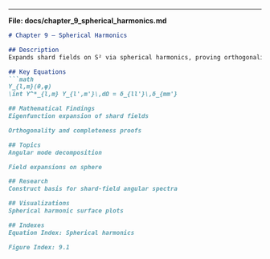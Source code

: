 
---  

**File: docs/chapter_9_spherical_harmonics.md**  
```markdown
# Chapter 9 – Spherical Harmonics

## Description
Expands shard fields on S² via spherical harmonics, proving orthogonality relations and mode decompositions.

## Key Equations
```math
Y_{l,m}(θ,φ)  
\int Y^*_{l,m} Y_{l',m'}\,dΩ = δ_{ll'}\,δ_{mm'}

## Mathematical Findings
Eigenfunction expansion of shard fields

Orthogonality and completeness proofs

## Topics
Angular mode decomposition

Field expansions on sphere

## Research
Construct basis for shard-field angular spectra

## Visualizations
Spherical harmonic surface plots

## Indexes
Equation Index: Spherical harmonics

Figure Index: 9.1
